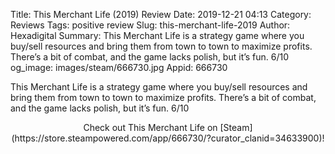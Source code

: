 Title: This Merchant Life (2019) Review
Date: 2019-12-21 04:13
Category: Reviews
Tags: positive review
Slug: this-merchant-life-2019
Author: Hexadigital
Summary: This Merchant Life is a strategy game where you buy/sell resources and bring them from town to town to maximize profits. There’s a bit of combat, and the game lacks polish, but it’s fun. 6/10
og_image: images/steam/666730.jpg
Appid: 666730

This Merchant Life is a strategy game where you buy/sell resources and bring them from town to town to maximize profits. There’s a bit of combat, and the game lacks polish, but it’s fun. 6/10

<center>Check out This Merchant Life on [Steam](https://store.steampowered.com/app/666730/?curator_clanid=34633900)!</center>

